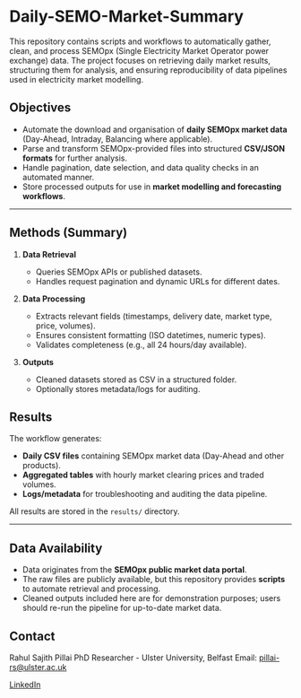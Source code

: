 # Daily-SEMO-Market-Summary
This repository contains scripts and workflows to automatically gather, clean, and process SEMOpx (Single Electricity Market Operator power exchange) data.   The project focuses on retrieving daily market results, structuring them for analysis, and ensuring reproducibility of data pipelines used in electricity market modelling.
## Objectives

- Automate the download and organisation of **daily SEMOpx market data** (Day-Ahead, Intraday, Balancing where applicable).  
- Parse and transform SEMOpx-provided files into structured **CSV/JSON formats** for further analysis.  
- Handle pagination, date selection, and data quality checks in an automated manner.  
- Store processed outputs for use in **market modelling and forecasting workflows**.  

---

## Methods (Summary)

1. **Data Retrieval**  
   - Queries SEMOpx APIs or published datasets.  
   - Handles request pagination and dynamic URLs for different dates.  

2. **Data Processing**  
   - Extracts relevant fields (timestamps, delivery date, market type, price, volumes).  
   - Ensures consistent formatting (ISO datetimes, numeric types).  
   - Validates completeness (e.g., all 24 hours/day available).  

3. **Outputs**  
   - Cleaned datasets stored as CSV in a structured folder.  
   - Optionally stores metadata/logs for auditing.
  
## Results

The workflow generates:

- **Daily CSV files** containing SEMOpx market data (Day-Ahead and other products).  
- **Aggregated tables** with hourly market clearing prices and traded volumes.  
- **Logs/metadata** for troubleshooting and auditing the data pipeline.  

All results are stored in the `results/` directory.

---

## Data Availability

- Data originates from the **SEMOpx public market data portal**.  
- The raw files are publicly available, but this repository provides **scripts** to automate retrieval and processing.  
- Cleaned outputs included here are for demonstration purposes; users should re-run the pipeline for up-to-date market data.


## Contact

   Rahul Sajith Pillai
   PhD Researcher - Ulster University, Belfast
   Email: pillai-rs@ulster.ac.uk

   [LinkedIn](linkedin.com/in/rahul-sajith-p-02a7b6a3)

